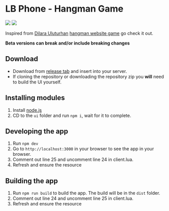 # LB Phone - Hangman Game

  ![](https://img.shields.io/github/downloads/Maximus7474/lb-hangman/total?logo=github)
  ![](https://img.shields.io/github/v/release/Maximus7474/lb-hangman?logo=github)

Inspired from [Dilara Uluturhan](https://github.com/dilarauluturhan) [hangman website game](https://github.com/dilarauluturhan/hangman) go check it out.

**Beta versions can break and/or include breaking changes**

## Download
- Download from [release tab](https://github.com/Maximus7474/lb-hangman/releases) and insert into your server.
- If cloning the repository or downloading the repository zip you **will** need to build the UI yourself.

## Installing modules

1. Install [node.js](https://nodejs.org/en/download)
2. CD to the `ui` folder and run `npm i`, wait for it to complete.

## Developing the app

1. Run `npm dev`
2. Go to `http://localhost:3000` in your browser to see the app in your browser.
3. Comment out line 25 and uncomment line 24 in client.lua.
4. Refresh and ensure the resource

## Building the app

1. Run `npm run build` to build the app. The build will be in the `dist` folder.
2. Comment out line 24 and uncomment line 25 in client.lua.
3. Refresh and ensure the resource
